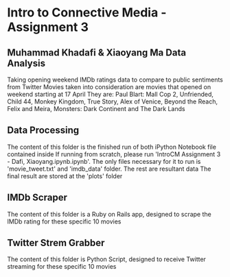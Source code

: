 # Intro to Connective Media - Assignment 3
Muhammad Khadafi & Xiaoyang Ma
Data Analysis
---------
Taking opening weekend IMDb ratings data to compare to public sentiments from Twitter
Movies taken into consideration are movies that opened on weekend starting at 17 April
They are: Paul Blart: Mall Cop 2, Unfriended, Child 44, Monkey Kingdom, True Story, Alex of Venice, Beyond the Reach, Felix and Meira, Monsters: Dark Continent and The Dark Lands

Data Processing
-------
The content of this folder is the finished run of both iPython Notebook file contained inside
If running from scratch, please run 'IntroCM Assignment 3 - Dafi, Xiaoyang.ipynb.ipynb'.
The only files necessary for it to run is 'movie_tweet.txt' and 'imdb_data' folder. The rest are resultant data
The final result are stored at the 'plots' folder

IMDb Scraper
-------
The content of this folder is a Ruby on Rails app, designed to scrape the IMDb rating for these specific 10 movies

Twitter Strem Grabber
-------
The content of this folder is Python Script, designed to receive Twitter streaming for these specific 10 movies
